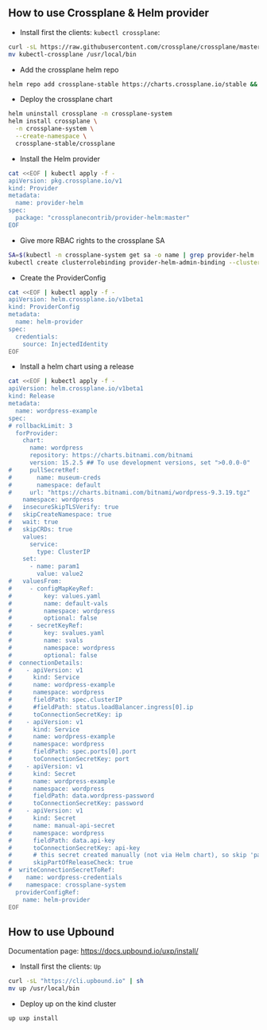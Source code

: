 ## How to use Crossplane & Helm provider

- Install first the clients: `kubectl crossplane`:
```bash
curl -sL https://raw.githubusercontent.com/crossplane/crossplane/master/install.sh | sh
mv kubectl-crossplane /usr/local/bin
```
- Add the crossplane helm repo
```bash
helm repo add crossplane-stable https://charts.crossplane.io/stable && helm repo update
```
- Deploy the crossplane chart
```bash
helm uninstall crossplane -n crossplane-system
helm install crossplane \
  -n crossplane-system \
  --create-namespace \
  crossplane-stable/crossplane
```

- Install the Helm provider
```bash
cat <<EOF | kubectl apply -f -
apiVersion: pkg.crossplane.io/v1
kind: Provider
metadata:
  name: provider-helm
spec:
  package: "crossplanecontrib/provider-helm:master"
EOF  
```
- Give more RBAC rights to the crossplane SA
```bash
SA=$(kubectl -n crossplane-system get sa -o name | grep provider-helm | sed -e 's|serviceaccount\/|crossplane-system:|g')
kubectl create clusterrolebinding provider-helm-admin-binding --clusterrole cluster-admin --serviceaccount="${SA}"
```
- Create the ProviderConfig
```bash
cat <<EOF | kubectl apply -f -
apiVersion: helm.crossplane.io/v1beta1
kind: ProviderConfig
metadata:
  name: helm-provider
spec:
  credentials:
    source: InjectedIdentity
EOF
```
- Install a helm chart using a release
```bash
cat <<EOF | kubectl apply -f -
apiVersion: helm.crossplane.io/v1beta1
kind: Release
metadata:
  name: wordpress-example
spec:
# rollbackLimit: 3
  forProvider:
    chart:
      name: wordpress
      repository: https://charts.bitnami.com/bitnami
      version: 15.2.5 ## To use development versions, set ">0.0.0-0"
#     pullSecretRef:
#       name: museum-creds
#       namespace: default
#     url: "https://charts.bitnami.com/bitnami/wordpress-9.3.19.tgz"
    namespace: wordpress
#   insecureSkipTLSVerify: true
#   skipCreateNamespace: true
#   wait: true
#   skipCRDs: true
    values:
      service:
        type: ClusterIP
    set:
      - name: param1
        value: value2
#   valuesFrom:
#     - configMapKeyRef:
#         key: values.yaml
#         name: default-vals
#         namespace: wordpress
#         optional: false
#     - secretKeyRef:
#         key: svalues.yaml
#         name: svals
#         namespace: wordpress
#         optional: false
#  connectionDetails:
#    - apiVersion: v1
#      kind: Service
#      name: wordpress-example
#      namespace: wordpress
#      fieldPath: spec.clusterIP
#      #fieldPath: status.loadBalancer.ingress[0].ip
#      toConnectionSecretKey: ip
#    - apiVersion: v1
#      kind: Service
#      name: wordpress-example
#      namespace: wordpress
#      fieldPath: spec.ports[0].port
#      toConnectionSecretKey: port
#    - apiVersion: v1
#      kind: Secret
#      name: wordpress-example
#      namespace: wordpress
#      fieldPath: data.wordpress-password
#      toConnectionSecretKey: password
#    - apiVersion: v1
#      kind: Secret
#      name: manual-api-secret
#      namespace: wordpress
#      fieldPath: data.api-key
#      toConnectionSecretKey: api-key
#      # this secret created manually (not via Helm chart), so skip 'part of helm release' check
#      skipPartOfReleaseCheck: true
#  writeConnectionSecretToRef:
#    name: wordpress-credentials
#    namespace: crossplane-system
  providerConfigRef:
    name: helm-provider
EOF
```
## How to use Upbound

Documentation page: https://docs.upbound.io/uxp/install/

- Install first the clients: `Up`
```bash
curl -sL "https://cli.upbound.io" | sh
mv up /usr/local/bin
```
- Deploy up on the kind cluster
```bash
up uxp install
```
